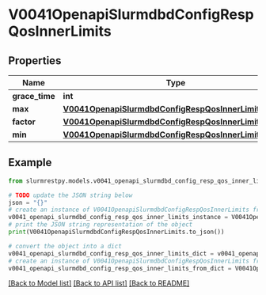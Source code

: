 # V0041OpenapiSlurmdbdConfigRespQosInnerLimits


## Properties

Name | Type | Description | Notes
------------ | ------------- | ------------- | -------------
**grace_time** | **int** | GraceTime | [optional]
**max** | [**V0041OpenapiSlurmdbdConfigRespQosInnerLimitsMax**](V0041OpenapiSlurmdbdConfigRespQosInnerLimitsMax.md) |  | [optional]
**factor** | [**V0041OpenapiSlurmdbdConfigRespQosInnerLimitsFactor**](V0041OpenapiSlurmdbdConfigRespQosInnerLimitsFactor.md) |  | [optional]
**min** | [**V0041OpenapiSlurmdbdConfigRespQosInnerLimitsMin**](V0041OpenapiSlurmdbdConfigRespQosInnerLimitsMin.md) |  | [optional]

## Example

```python
from slurmrestpy.models.v0041_openapi_slurmdbd_config_resp_qos_inner_limits import V0041OpenapiSlurmdbdConfigRespQosInnerLimits

# TODO update the JSON string below
json = "{}"
# create an instance of V0041OpenapiSlurmdbdConfigRespQosInnerLimits from a JSON string
v0041_openapi_slurmdbd_config_resp_qos_inner_limits_instance = V0041OpenapiSlurmdbdConfigRespQosInnerLimits.from_json(json)
# print the JSON string representation of the object
print(V0041OpenapiSlurmdbdConfigRespQosInnerLimits.to_json())

# convert the object into a dict
v0041_openapi_slurmdbd_config_resp_qos_inner_limits_dict = v0041_openapi_slurmdbd_config_resp_qos_inner_limits_instance.to_dict()
# create an instance of V0041OpenapiSlurmdbdConfigRespQosInnerLimits from a dict
v0041_openapi_slurmdbd_config_resp_qos_inner_limits_from_dict = V0041OpenapiSlurmdbdConfigRespQosInnerLimits.from_dict(v0041_openapi_slurmdbd_config_resp_qos_inner_limits_dict)
```
[[Back to Model list]](../README.md#documentation-for-models) [[Back to API list]](../README.md#documentation-for-api-endpoints) [[Back to README]](../README.md)


